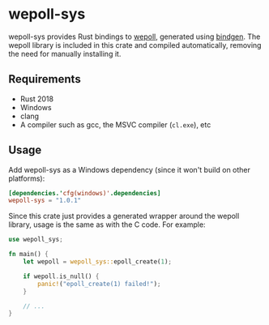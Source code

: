 # wepoll-sys

wepoll-sys provides Rust bindings to [wepoll][wepoll], generated using
[bindgen][bindgen]. The wepoll library is included in this crate and compiled
automatically, removing the need for manually installing it.

## Requirements

* Rust 2018
* Windows
* clang
* A compiler such as gcc, the MSVC compiler (`cl.exe`), etc

## Usage

Add wepoll-sys as a Windows dependency (since it won't build on other
platforms):

```toml
[dependencies.'cfg(windows)'.dependencies]
wepoll-sys = "1.0.1"
```

Since this crate just provides a generated wrapper around the wepoll library,
usage is the same as with the C code. For example:

```rust
use wepoll_sys;

fn main() {
    let wepoll = wepoll_sys::epoll_create(1);

    if wepoll.is_null() {
        panic!("epoll_create(1) failed!");
    }

    // ...
}
```

[wepoll]: https://github.com/piscisaureus/wepoll
[bindgen]: https://rust-lang.github.io/rust-bindgen/
